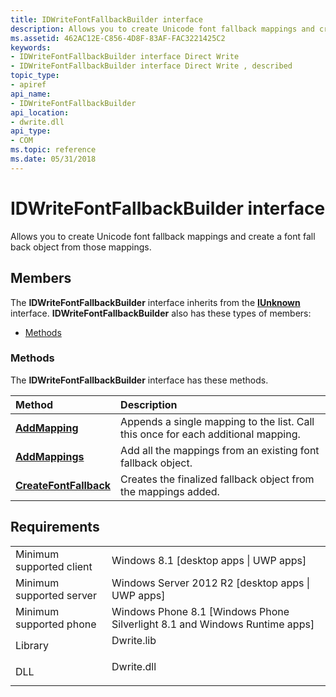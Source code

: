 ```yaml
---
title: IDWriteFontFallbackBuilder interface
description: Allows you to create Unicode font fallback mappings and create a font fall back object from those mappings.
ms.assetid: 462AC12E-C856-4D8F-83AF-FAC3221425C2
keywords:
- IDWriteFontFallbackBuilder interface Direct Write
- IDWriteFontFallbackBuilder interface Direct Write , described
topic_type:
- apiref
api_name:
- IDWriteFontFallbackBuilder
api_location:
- dwrite.dll
api_type:
- COM
ms.topic: reference
ms.date: 05/31/2018
---
```


# IDWriteFontFallbackBuilder interface

Allows you to create Unicode font fallback mappings and create a font fall back object from those mappings.

## Members

The **IDWriteFontFallbackBuilder** interface inherits from the [**IUnknown**](/windows/win32/api/unknwn/nn-unknwn-iunknown) interface. **IDWriteFontFallbackBuilder** also has these types of members:

-   [Methods](#methods)

### Methods

The **IDWriteFontFallbackBuilder** interface has these methods.



| Method                                                                      | Description                                                                                  |
|:----------------------------------------------------------------------------|:---------------------------------------------------------------------------------------------|
| [**AddMapping**](idwritefontfallbackbuilder-addmapping.md)                 | Appends a single mapping to the list. Call this once for each additional mapping.<br/> |
| [**AddMappings**](https://msdn.microsoft.com/library/Dn280478(v=VS.85).aspx)               | Add all the mappings from an existing font fallback object.<br/>                       |
| [**CreateFontFallback**](https://msdn.microsoft.com/library/Dn280479(v=VS.85).aspx) | Creates the finalized fallback object from the mappings added.<br/>                    |



 

## Requirements



|                                     |                                                                                         |
|-------------------------------------|-----------------------------------------------------------------------------------------|
| Minimum supported client<br/> | Windows 8.1 \[desktop apps \| UWP apps\]<br/>                                     |
| Minimum supported server<br/> | Windows Server 2012 R2 \[desktop apps \| UWP apps\]<br/>                          |
| Minimum supported phone<br/>  | Windows Phone 8.1 \[Windows Phone Silverlight 8.1 and Windows Runtime apps\]<br/> |
| Library<br/>                  | <dl> <dt>Dwrite.lib</dt> </dl>   |
| DLL<br/>                      | <dl> <dt>Dwrite.dll</dt> </dl>   |



 

 





